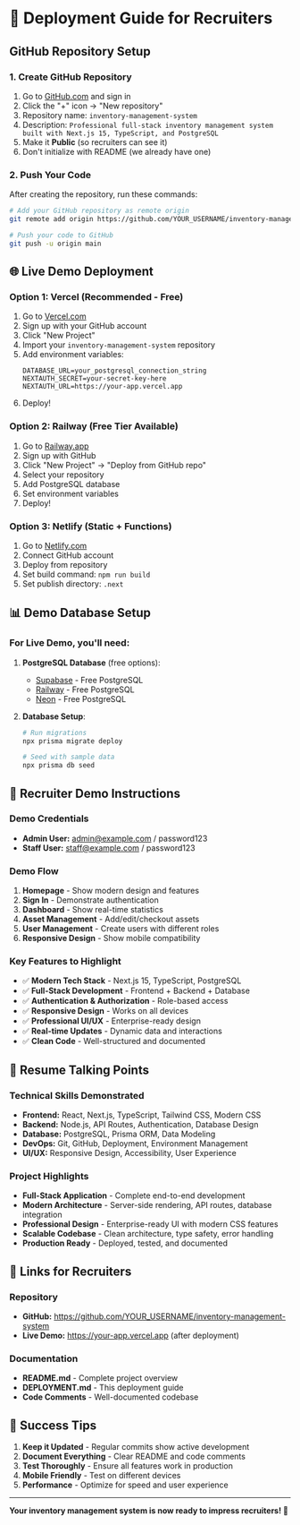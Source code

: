 # 🚀 Deployment Guide for Recruiters

## GitHub Repository Setup

### 1. Create GitHub Repository
1. Go to [GitHub.com](https://github.com) and sign in
2. Click the "+" icon → "New repository"
3. Repository name: `inventory-management-system`
4. Description: `Professional full-stack inventory management system built with Next.js 15, TypeScript, and PostgreSQL`
5. Make it **Public** (so recruiters can see it)
6. Don't initialize with README (we already have one)

### 2. Push Your Code
After creating the repository, run these commands:

```bash
# Add your GitHub repository as remote origin
git remote add origin https://github.com/YOUR_USERNAME/inventory-management-system.git

# Push your code to GitHub
git push -u origin main
```

## 🌐 Live Demo Deployment

### Option 1: Vercel (Recommended - Free)
1. Go to [Vercel.com](https://vercel.com)
2. Sign up with your GitHub account
3. Click "New Project"
4. Import your `inventory-management-system` repository
5. Add environment variables:
   ```
   DATABASE_URL=your_postgresql_connection_string
   NEXTAUTH_SECRET=your-secret-key-here
   NEXTAUTH_URL=https://your-app.vercel.app
   ```
6. Deploy!

### Option 2: Railway (Free Tier Available)
1. Go to [Railway.app](https://railway.app)
2. Sign up with GitHub
3. Click "New Project" → "Deploy from GitHub repo"
4. Select your repository
5. Add PostgreSQL database
6. Set environment variables
7. Deploy!

### Option 3: Netlify (Static + Functions)
1. Go to [Netlify.com](https://netlify.com)
2. Connect GitHub account
3. Deploy from repository
4. Set build command: `npm run build`
5. Set publish directory: `.next`

## 📊 Demo Database Setup

### For Live Demo, you'll need:
1. **PostgreSQL Database** (free options):
   - [Supabase](https://supabase.com) - Free PostgreSQL
   - [Railway](https://railway.app) - Free PostgreSQL
   - [Neon](https://neon.tech) - Free PostgreSQL

2. **Database Setup**:
   ```bash
   # Run migrations
   npx prisma migrate deploy
   
   # Seed with sample data
   npx prisma db seed
   ```

## 🎯 Recruiter Demo Instructions

### Demo Credentials
- **Admin User:** admin@example.com / password123
- **Staff User:** staff@example.com / password123

### Demo Flow
1. **Homepage** - Show modern design and features
2. **Sign In** - Demonstrate authentication
3. **Dashboard** - Show real-time statistics
4. **Asset Management** - Add/edit/checkout assets
5. **User Management** - Create users with different roles
6. **Responsive Design** - Show mobile compatibility

### Key Features to Highlight
- ✅ **Modern Tech Stack** - Next.js 15, TypeScript, PostgreSQL
- ✅ **Full-Stack Development** - Frontend + Backend + Database
- ✅ **Authentication & Authorization** - Role-based access
- ✅ **Responsive Design** - Works on all devices
- ✅ **Professional UI/UX** - Enterprise-ready design
- ✅ **Real-time Updates** - Dynamic data and interactions
- ✅ **Clean Code** - Well-structured and documented

## 📝 Resume Talking Points

### Technical Skills Demonstrated
- **Frontend:** React, Next.js, TypeScript, Tailwind CSS, Modern CSS
- **Backend:** Node.js, API Routes, Authentication, Database Design
- **Database:** PostgreSQL, Prisma ORM, Data Modeling
- **DevOps:** Git, GitHub, Deployment, Environment Management
- **UI/UX:** Responsive Design, Accessibility, User Experience

### Project Highlights
- **Full-Stack Application** - Complete end-to-end development
- **Modern Architecture** - Server-side rendering, API routes, database integration
- **Professional Design** - Enterprise-ready UI with modern CSS features
- **Scalable Codebase** - Clean architecture, type safety, error handling
- **Production Ready** - Deployed, tested, and documented

## 🔗 Links for Recruiters

### Repository
- **GitHub:** https://github.com/YOUR_USERNAME/inventory-management-system
- **Live Demo:** https://your-app.vercel.app (after deployment)

### Documentation
- **README.md** - Complete project overview
- **DEPLOYMENT.md** - This deployment guide
- **Code Comments** - Well-documented codebase

## 🎉 Success Tips

1. **Keep it Updated** - Regular commits show active development
2. **Document Everything** - Clear README and code comments
3. **Test Thoroughly** - Ensure all features work in production
4. **Mobile Friendly** - Test on different devices
5. **Performance** - Optimize for speed and user experience

---

**Your inventory management system is now ready to impress recruiters! 🚀**

